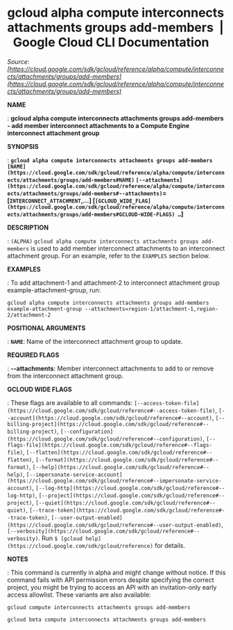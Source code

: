 # gcloud alpha compute interconnects attachments groups add-members  |  Google Cloud CLI Documentation

*Source: [https://cloud.google.com/sdk/gcloud/reference/alpha/compute/interconnects/attachments/groups/add-members](https://cloud.google.com/sdk/gcloud/reference/alpha/compute/interconnects/attachments/groups/add-members)*

**NAME**

: **gcloud alpha compute interconnects attachments groups add-members - add member interconnect attachments to a Compute Engine interconnect attachment group**

**SYNOPSIS**

: **`gcloud alpha compute interconnects attachments groups add-members` `[NAME](https://cloud.google.com/sdk/gcloud/reference/alpha/compute/interconnects/attachments/groups/add-members#NAME)` `[--attachments](https://cloud.google.com/sdk/gcloud/reference/alpha/compute/interconnects/attachments/groups/add-members#--attachments)`=[`INTERCONNECT_ATTACHMENT`,…] [`[GCLOUD_WIDE_FLAG](https://cloud.google.com/sdk/gcloud/reference/alpha/compute/interconnects/attachments/groups/add-members#GCLOUD-WIDE-FLAGS) …`]**

**DESCRIPTION**

: `(ALPHA)` `gcloud alpha compute interconnects attachments groups
add-members` is used to add member interconnect attachments to an
interconnect attachment group.
For an example, refer to the `EXAMPLES` section below.

**EXAMPLES**

: To add attachment-1 and attachment-2 to interconnect attachment group
example-attachment-group, run:

```
gcloud alpha compute interconnects attachments groups add-members example-attachment-group --attachments=region-1/attachment-1,region-2/attachment-2
```

**POSITIONAL ARGUMENTS**

: **`NAME`**:
Name of the interconnect attachment group to update.

**REQUIRED FLAGS**

: **--attachments**:
Member interconnect attachments to add to or remove from the interconnect
attachment group.

**GCLOUD WIDE FLAGS**

: These flags are available to all commands: `[--access-token-file](https://cloud.google.com/sdk/gcloud/reference#--access-token-file)`,
`[--account](https://cloud.google.com/sdk/gcloud/reference#--account)`, `[--billing-project](https://cloud.google.com/sdk/gcloud/reference#--billing-project)`,
`[--configuration](https://cloud.google.com/sdk/gcloud/reference#--configuration)`,
`[--flags-file](https://cloud.google.com/sdk/gcloud/reference#--flags-file)`,
`[--flatten](https://cloud.google.com/sdk/gcloud/reference#--flatten)`, `[--format](https://cloud.google.com/sdk/gcloud/reference#--format)`, `[--help](https://cloud.google.com/sdk/gcloud/reference#--help)`, `[--impersonate-service-account](https://cloud.google.com/sdk/gcloud/reference#--impersonate-service-account)`,
`[--log-http](https://cloud.google.com/sdk/gcloud/reference#--log-http)`,
`[--project](https://cloud.google.com/sdk/gcloud/reference#--project)`, `[--quiet](https://cloud.google.com/sdk/gcloud/reference#--quiet)`, `[--trace-token](https://cloud.google.com/sdk/gcloud/reference#--trace-token)`, `[--user-output-enabled](https://cloud.google.com/sdk/gcloud/reference#--user-output-enabled)`,
`[--verbosity](https://cloud.google.com/sdk/gcloud/reference#--verbosity)`.
Run `$ [gcloud help](https://cloud.google.com/sdk/gcloud/reference)` for details.

**NOTES**

: This command is currently in alpha and might change without notice. If this
command fails with API permission errors despite specifying the correct project,
you might be trying to access an API with an invitation-only early access
allowlist. These variants are also available:

```
gcloud compute interconnects attachments groups add-members
```

```
gcloud beta compute interconnects attachments groups add-members
```